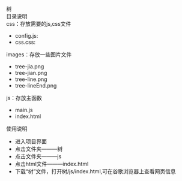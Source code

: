 树<br>
目录说明<br>
css：存放需要的js,css文件<br>
  * config.js:<br>
  * css.css:<br>
  
images：存放一些图片文件<br>
  * tree-jia.png<br>
  * tree-jian.png<br>
  * tree-line.png<br>
  * tree-lineEnd.png<br>
  
js：存放主函数<br>
  * main.js<br>
  * index.html<br>
  
使用说明
  * 进入项目界面
  * 点击文件夹———树
  * 点击文件夹———js
  * 点击html文件———index.html
  * 下载“树”文件，打开树/js/index.html,可在谷歌浏览器上查看网页信息
